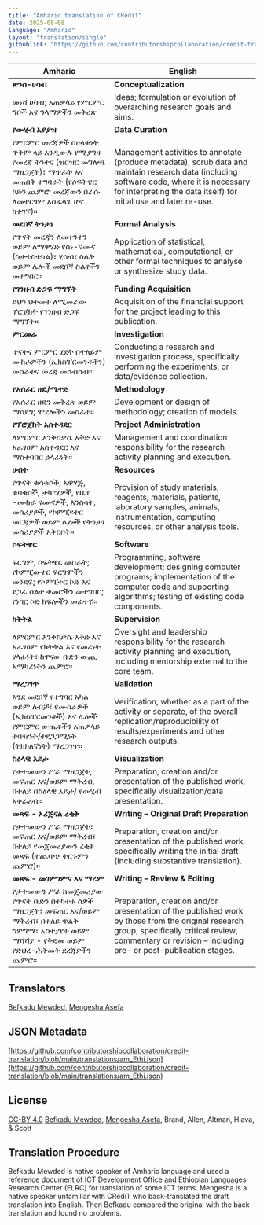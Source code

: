 ```yaml
---
title: "Amharic translation of CRediT"
date: 2025-08-08
language: "Amharic"
layout: "translation/single"
githublink: "https://github.com/contributorshipcollaboration/credit-translation/blob/main/translations/am_Ethi.json"
---
```


| Amharic | English |
| --- | --- |
| **ጽንሰ-ሀሳብ** | **Conceptualization** |
| መነሻ ሀሳብ; አጠቃላይ የምርምር ግቦች እና ዓላማዎችን መቅረጽ | Ideas; formulation or evolution of overarching research goals and aims. |
| **የውሂብ አያያዝ** | **Data Curation** |
| የምርምር መረጃዎች በዘላቂነት ጥቅም ላይ እንዲውሉ የሚያግዙ የመረጃ ትንተና   (ዝርዝር መግለጫ ማዘጋጀት)፣ ማጥራት እና  መጠበቅ ተግባራት (የሶፍትዌር ኮድን ጨምሮ፡ መረጃውን በራሱ ለመተርጎም አስፈላጊ ሆኖ ከተገኘ)። | Management activities to annotate (produce metadata), scrub data and maintain research data (including software code, where it is necessary for interpreting the data itself) for initial use and later re-use. |
| **መደበኛ ትንታኔ** | **Formal Analysis** |
| የጥናት መረጃን ለመተንተን ወይም ለማዋሃድ የስነ-ናሙና (ስታቲስቲካል)፣ ሂሳብ፣ ስሌት ወይም ሌሎች መደበኛ ስልቶችን መተግበር። | Application of statistical, mathematical, computational, or other formal techniques to analyse or synthesize study data. |
| **የገንዘብ ድጋፍ ማግኘት** | **Funding Acquisition** |
| ይህን ህትመት ለሚመራው ፕሮጀክት የገንዘብ ድጋፍ ማግኘት። | Acquisition of the financial support for the project leading to this publication. |
| **ምርመራ** | **Investigation** |
| ጥናትና ምርምር ሂደት በተለይም ሙከራዎችን (ኢክስፐርመንቶችን)  መስራትና መረጃ መሰብሰብ። | Conducting a research and investigation process, specifically performing the experiments, or data/evidence collection. |
| **የአሰራር ዘዴ/ሜተድ** | **Methodology** |
| የአሰራር ዘዴን መቅረጽ ወይም ማሳደግ; ሞደሎችን መስራት። | Development or design of methodology; creation of models. |
| **የፕሮጀክት አስተዳደር** | **Project Administration** |
| ለምርምር እንቅስቃሴ እቅድ እና አፈፃፀም አስተዳደር እና ማስተባበር ኃላፊነት። | Management and coordination responsibility for the research activity planning and execution. |
| **ሀብት** | **Resources** |
| የጥናት ቁሳቁሶች, አዋሃጅ, ቁሳቁሶች, ታካሚዎች, የቤተ -ሙከራ ናሙናዎች, እንስሳት, መሳሪያዎች, የኮምፒዩተር መርጃዎች ወይም ሌሎች የትንታኔ መሳሪያዎች አቅርቦት። | Provision of study materials, reagents, materials, patients, laboratory samples, animals, instrumentation, computing resources, or other analysis tools. |
| **ሶፍትዌር** | **Software** |
| ፍርግም, ሶፍትዌር መስራት; የኮምፒውተር ፍርግሞችን መንደፍ; የኮምፒተር ኮድ እና ደጋፊ ስልተ ቀመሮችን መተግበር; የነባር  ኮድ ክፍሎችን መፈተሽ። | Programming, software development; designing computer programs; implementation of the computer code and supporting algorithms; testing of existing code components. |
| **ክትትል** | **Supervision** |
| ለምርምር እንቅስቃሴ እቅድ እና አፈፃፀም የክትትል እና የመሪነት ሃላፊነት፣ ከዋናው ቡድን ውጪ አማካሪነትን ጨምሮ። | Oversight and leadership responsibility for the research activity planning and execution, including mentorship external to the core team. |
| **ማረጋገጥ** | **Validation** |
| እንደ መደበኛ የተግባር አካል ወይም ለብቻ፣ የሙከራዎች (ኢክስፐርመንቶች) እና ሌሎች የምርምር ውጤቶችን አጠቃላይ ተባዥነት/ተደጋጋሚነት (ትክክለኛነት) ማረጋገጥ። | Verification, whether as a part of the activity or separate, of the overall replication/reproducibility of results/experiments and other research outputs. |
| **ስዕላዊ እይታ** | **Visualization** |
| የታተመውን ሥራ ማዘጋጀት, መፍጠር እና/ወይም ማቅረብ, በተለይ በስዕላዊ እይታ/ የውሂብ አቀራረብ። | Preparation, creation and/or presentation of the published work, specifically visualization/data presentation. |
| **መጻፍ - ኦሪጅናል ረቂቅ** | **Writing – Original Draft Preparation** |
| የታተመውን ሥራ ማዘጋጀት፣ መፍጠር እና/ወይም ማቅረብ፣ በተለይ የመጀመሪያውን ረቂቅ መጻፍ (ተጨባጭ ትርጉምን ጨምሮ)። | Preparation, creation and/or presentation of the published work, specifically writing the initial draft (including substantive translation). |
| **መጻፍ - መገምገምና እና ማረም** | **Writing – Review & Editing** |
| የታተመውን ሥራ ከመጀመሪያው የጥናት ቡድን በተካተቱ ሰዎች ማዘጋጀት፣ መፍጠር እና/ወይም ማቅረብ፣ በተለይ ጥልቅ ግምገማ፣ አስተያየት ወይም ማሻሻያ - የቅድመ ወይም የድህረ-ሕትመት ደረጃዎችን ጨምሮ። | Preparation, creation and/or presentation of the published work by those from the original research group, specifically critical review, commentary or revision – including pre- or post-publication stages. |

## Translators

[Befkadu  Mewded](https://orcid.org/https://orcid.org/0000-0002-2853-8430), [Mengesha  Asefa](https://orcid.org/https://orcid.org/0000-0002-6868-6390)

## JSON Metadata

[https://github.com/contributorshipcollaboration/credit-translation/blob/main/translations/am_Ethi.json](https://github.com/contributorshipcollaboration/credit-translation/blob/main/translations/am_Ethi.json)

## License

[CC-BY 4.0](https://creativecommons.org/licenses/by/4.0/) [Befkadu  Mewded](https://orcid.org/https://orcid.org/0000-0002-2853-8430), [Mengesha  Asefa](https://orcid.org/https://orcid.org/0000-0002-6868-6390), Brand, Allen, Altman, Hlava, & Scott

## Translation Procedure

Befkadu Mewded is native speaker of Amharic language and used a reference document of ICT Development Office and Ethiopian Languages Research Center (ELRC) for translation of some ICT terms. Mengesha is a native speaker unfamiliar with CRediT who back-translated the draft translation into English. Then Befkadu compared the original with the back translation and found no problems.